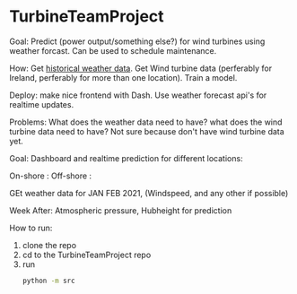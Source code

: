 # TurbineTeamProject

Goal: Predict (power output/something else?) for wind turbines using weather forcast. Can be used to schedule maintenance. 

How: Get [historical weather data](https://open-meteo.com/). Get Wind turbine data (perferably for Ireland, perferably for more than one location). Train a model.

Deploy: make nice frontend with Dash. Use weather forecast api's for realtime updates. 

Problems: What does the weather data need to have? what does the wind turbine data need to have? Not sure because don't have wind turbine data yet.  



Goal: Dashboard and realtime prediction for different locations:

On-shore : 
Off-shore :


GEt weather data for JAN FEB 2021, (Windspeed, and any other if possible)

Week After: Atmospheric pressure, Hubheight for prediction

How to run:
1. clone the repo
2. cd to the TurbineTeamProject repo
3. run
   ```bash
   python -m src
   ```
